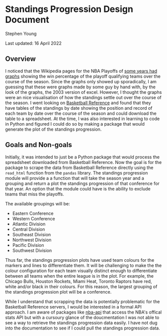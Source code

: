 # Standings Progression Design Document

Stephen Young

Last updated: 16 April 2022

## Overview

I noticed that the Wikipedia pages for the NBA Playoffs of [some years had
graphs](https://en.wikipedia.org/wiki/2010_NBA_playoffs) showing the win
percentage of the playoff qualifying teams over the course of the season.
Since the graphs only showed up sporadically, I am guessing that these were
graphs made by some guy by hand with, by the look of the graphs, the 2003
version of excel. However, I thought the graphs were an nice visualisation of
how the standings settle out over the course of the season. I went looking on
[Basketball Reference](https://www.basketball-reference.com/) and found that
they have tables of the standings by date showing the position and record of
each team by date over the course of the season and could download the table
to a spreadsheet. At the time, I was also interested in learning to code in
Python and figured I could do so by making a package that would generate the
plot of the standings progression.

## Goals and Non-goals

Initially, it was intended to just be a Python package that would process the
spreadsheet downloaded from Basketball Reference. Now the goal is for the
package to scrape the data from Basketball Reference directly using the
`read_html` function from the `pandas` library. The standings progression
module will provide a a function that will take the season year and a
grouping and return a plot the standings progression of that conference for
that year. An option that the module could have is the ability to exclude
teams that miss the playoffs.

The available groupings will be:

- Eastern Conference
- Western Conference
- Atlantic Division
- Central Division
- Southeast Division
- Northwest Division
- Pacific Division
- Southwest Division

Thus far, the standings progression plots have used team colours for the
markers and lines to differentiate them. It will be challenging to make the
the colour configuration for each team visually distinct enough to
differentiate between all teams when the entire league is in the plot. For
example, the Chicago Bulls, Houston Rockets, Miami Heat, Toronto Raptors have
red, white and/or black in their colours. For this reason, the largest
grouping of the standings progression plot will be a conference.

While I understand that scrapping the data is potentially problematic for the
Basketball Reference servers, I would be interested in a formal API approach.
I am aware of packages like [nba-api](https://pypi.org/project/nba-api/) that
access the NBA's offical stats API but with a cursoury glance of the
doucmentation I was not able to see a way to retrieve the standings progression
data easily. I have not dug into the documentation to see if I could pull the
standings progression data.
